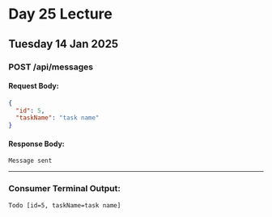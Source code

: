 # Day 25 Lecture  
## Tuesday 14 Jan 2025  

### **POST /api/messages**  

#### **Request Body:**  
```json
{
  "id": 5,
  "taskName": "task name"
}
```

#### **Response Body:**  
```
Message sent
```

---

### **Consumer Terminal Output:**  
```
Todo [id=5, taskName=task name]
```
